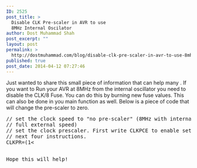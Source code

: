 ```yaml
---
ID: 2525
post_title: >
  Disable CLK Pre-scaler in AVR to use
  8MHz Internal Oscilator
author: Dost Muhammad Shah
post_excerpt: ""
layout: post
permalink: >
  http://dostmuhammad.com/blog/disable-clk-pre-scaler-in-avr-to-use-8mhz-internal-oscilator/
published: true
post_date: 2014-04-12 07:27:46
---
```

Just wanted to share this small piece of information that can help many . If you want to Run your AVR at 8MHz from the internal oscillator you need to disable the CLK/8 Fuse. You can do this by burning new fuse values. This can also be done in you main function as well. Below is a piece of code that will change the pre-scaler to zero.
<pre>
// set the clock speed to "no pre-scaler" (8MHz with internal osc or
// full external speed)
// set the clock prescaler. First write CLKPCE to enable setting of clock the
// next four instructions.
CLKPR=(1< <clkpce); // change enable
CLKPR=0; // "no pre-scaler"
_delay_us(60); // 60us
</pre>
Hope this will help!</pre>